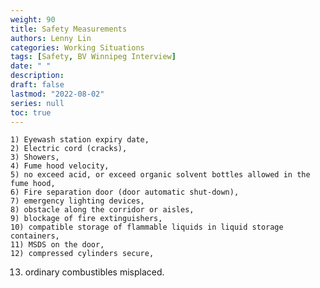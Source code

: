 ```yaml
---
weight: 90
title: Safety Measurements
authors: Lenny Lin
categories: Working Situations
tags: [Safety, BV Winnipeg Interview]
date: " "
description: 
draft: false
lastmod: "2022-08-02"
series: null
toc: true
---
```



	1) Eyewash station expiry date,
	2) Electric cord (cracks),
	3) Showers,
	4) Fume hood velocity,
	5) no exceed acid, or exceed organic solvent bottles allowed in the fume hood, 
	6) Fire separation door (door automatic shut-down), 
	7) emergency lighting devices, 
	8) obstacle along the corridor or aisles, 
	9) blockage of fire extinguishers, 
	10) compatible storage of flammable liquids in liquid storage containers, 
	11) MSDS on the door, 
	12) compressed cylinders secure, 
  13) ordinary combustibles misplaced.

